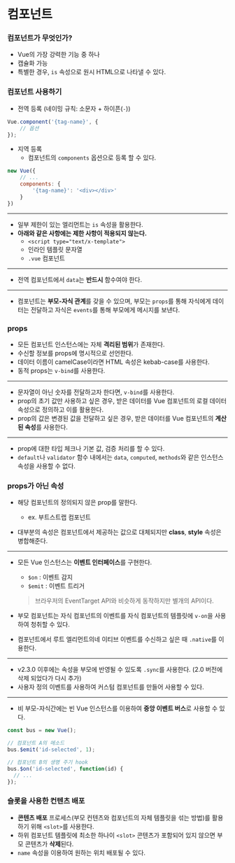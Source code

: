 # 컴포넌트

### 컴포넌트가 무엇인가?

- Vue의 가장 강력한 기능 중 하나
- 캡슐화 가능
- 특별한 경우, `is` 속성으로 원시 HTML으로 나타낼 수 있다.


### 컴포넌트 사용하기

- 전역 등록 (네이밍 규칙: 소문자 + 하이픈(`-`))

```javascript
Vue.component('{tag-name}', {
	// 옵션
});
```

- 지역 등록
	- 컴포넌트의 `components` 옵션으로 등록 할 수 있다.

```javascript
new Vue({
	// ...
	components: {
		'{tag-name}': '<div></div>'
	}
})
```

------------------------

- 일부 제한이 있는 엘리먼트는 `is` 속성을 활용한다.
- **아래와 같은 사항에는 제한 사항이 적용되지 않는다.**
	- `<script type="text/x-template">`
	- 인라인 템플릿 문자열
	- `.vue` 컴포넌트

------------------------

- 전역 컴포넌트에서 `data`는 **반드시** 함수여야 한다.

------------------------

- 컴포넌트는 **부모-자식 관계**를 갖을 수 있으며, 부모는 `props`를 통해 자식에게 데이터는 전달하고 자식은 `events`를 통해 부모에게 메시지를 보낸다.


### props

- 모든 컴포넌트 인스턴스에는 자체 **격리된 범위**가 존재한다.
- 수신할 정보를 props에 명시적으로 선언한다.
- 데이터 이름이 camelCase이라면 HTML 속성은 kebab-case를 사용한다.
- 동적 props는 `v-bind`를 사용한다.

------------------------

- 문자열이 아닌 숫자를 전달하고자 한다면, `v-bind`를 사용한다. 
- prop의 초기 값만 사용하고 싶은 경우, 받은 데이터를 Vue 컴포넌트의 로컬 데이터 속성으로 정의하고 이를 활용한다.
- prop의 값은 변경된 값을 전달하고 싶은 경우, 받은 데이터를 Vue 컴포넌트의 **계산된 속성**를 사용한다.

------------------------

- prop에 대한 타입 체크나 기본 값, 검증 처리를 할 수 있다.
- `default`나 `validator` 함수 내에서는 `data`, `computed`, `methods`와 같은 인스턴스 속성을 사용할 수 없다.


### props가 아닌 속성

- 해당 컴포넌트의 정의되지 않은 prop를 말한다.
	- ex. 부트스트랩 컴포넌트

- 대부분의 속성은 컴포넌트에서 제공하는 값으로 대체되지만 **class**, **style** 속성은 병합해준다.

------------------------

- 모든 Vue 인스턴스는 **이벤트 인터페이스**를 구현한다.
	- `$on` : 이벤트 감지
	- `$emit` : 이벤트 트리거
	
	> 브라우저의 EventTarget API와 비슷하게 동작하지만 별개의 API이다.

- 부모 컴포넌트는 자식 컴포넌트의 이벤트를 자식 컴포넌트의 템플릿에 `v-on`을 사용하여 청취할 수 있다. 
- 컴포넌트에서 루트 엘리먼트의네 이티브 이벤트를 수신하고 싶은 때 `.native`를 이용한다.

-----------------------

- v2.3.0 이후에는 속성을 부모에 반영될 수 있도록 `.sync`를 사용한다. (2.0 버전에 삭제 되었다가 다시 추가)
- 사용자 정의 이벤트를 사용하여 커스텀 컴포넌트를 만들어 사용할 수 있다.

-----------------------

- 비 부모-자식간에는 빈 Vue 인스턴스를 이용하여 **중앙 이벤트 버스**로 사용할 수 있다.

```javascript
const bus = new Vue();

// 컴포넌트 A의 메소드
bus.$emit('id-selected', 1);

// 컴포넌트 B의 생명 주기 hook
bus.$on('id-selected', function(id) {
  // ...
});
```


### 슬롯을 사용한 컨텐츠 배포

- **콘텐츠 배포** 프로세스(부모 컨텐츠와 컴포넌트의 자체 템플릿을 섞는 방법)를 활용하기 위해 `<slot>`를 사용한다.
- 하위 컴포넌트 템플릿에 최소한 하나이 `<slot>` 콘텐츠가 포함되어 있지 않으면 부모 콘텐츠가 **삭제**된다.
- `name` 속성을 이용하여 원하는 위치 배포될 수 있다.